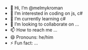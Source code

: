 - 👋 Hi, I’m @melmykroman
- 👀 I’m interested in coding on js, c#
- 🌱 I’m currently learning c#
- 💞️ I’m looking to collaborate on ...
- 📫 How to reach me ...
- 😄 Pronouns: he/him
- ⚡ Fun fact: ...

<!---
melmykroman/melmykroman is a ✨ special ✨ repository because its `README.md` (this file) appears on your GitHub profile.
You can click the Preview link to take a look at your changes.
--->

